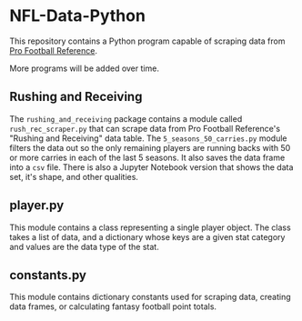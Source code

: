 # NFL-Data-Python
This repository contains a Python program capable of scraping data from [Pro Football Reference](https://www.pro-football-reference.com/).

More programs will be added over time.

## Rushing and Receiving
The `rushing_and_receiving` package contains a module called `rush_rec_scraper.py` that can scrape data from Pro Football Reference's "Rushing and Receiving" data table. The `5_seasons_50_carries.py` module filters the data out so the only remaining players are running backs with 50 or more carries in each of the last 5 seasons. It also saves the data frame into a `csv` file. There is also a Jupyter Notebook version that shows the data set, it's shape, and other qualities.

## player.py
This module contains a class representing a single player object. The class takes a list of data, and a dictionary whose keys are a given stat category and values are the data type of the stat.

## constants.py
This module contains dictionary constants used for scraping data, creating data frames, or calculating fantasy football point totals.
